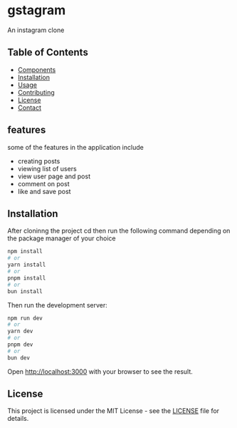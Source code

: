 # gstagram

An instagram clone

## Table of Contents

- [Components](#features)
- [Installation](#installation)
- [Usage](#usage)
- [Contributing](#contributing)
- [License](#license)
- [Contact](#contact)

## features

some of the features in the application include

- creating posts
- viewing list of users
- view user page and post
- comment on post
- like and save post

## Installation

After cloninng the project cd then run the following command depending on the package manager of your choice

```bash
npm install
# or
yarn install
# or
pnpm install
# or
bun install
```

Then run the development server:

```bash
npm run dev
# or
yarn dev
# or
pnpm dev
# or
bun dev
```

Open [http://localhost:3000](http://localhost:3000) with your browser to see the result.

## License

This project is licensed under the MIT License - see the [LICENSE](LICENSE) file for details.
